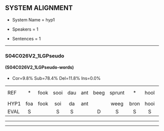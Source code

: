 
## SYSTEM ALIGNMENT

- System Name = hyp1

- Speakers = 1

- Sentences = 1

---

### S04C026V2_1LGPseudo

#### (S04C026V2_1LGPseudo-words)

- Cor=9.8%	Sub=78.4%	Del=11.8%	Ins=0.0%

|  |  |  |  |  |  |  |  |  |  |  |  |  |  |  |  |  |  |  |  |  |  |  |  |  |  |  |  |  |  |  |  |  |  |  |  |  |  |  |  |  |  |  |  |  |  |  |  |  |  |  |  |
|:--- |:---:|:---:|:---:|:---:|:---:|:---:|:---:|:---:|:---:|:---:|:---:|:---:|:---:|:---:|:---:|:---:|:---:|:---:|:---:|:---:|:---:|:---:|:---:|:---:|:---:|:---:|:---:|:---:|:---:|:---:|:---:|:---:|:---:|:---:|:---:|:---:|:---:|:---:|:---:|:---:|:---:|:---:|:---:|:---:|:---:|:---:|:---:|:---:|:---:|:---:|:---:|
| REF | * | fook | sooi | dau | ant | beeg | sprunt | * | hool | larst | vout | * | zwoei | fam | rachts | vaap | sprieuw | keng*(ken) | * | swoers | * | doer | * | plirt | jien | blard | * | guul | hoekt | neeuw*(nieuw) | noork | vid | * | zans | *s | leum | haans | * | spaai | *s | sjalt | heik | sank | roen | frijk | eem | schard | grek | dron | snaaf | stuid |
| HYP1 | foa | fook | soi | da | ant |  | weeg | bron | hooi | warst | vad | s | zo | fam |  |  | rechsfap | spriel | kik | kin | spoe | droeg | lia | licht | einde | last | vu | vul | hoekt |  |  |  | neo | nogt | vit | van | van | wim | hum | sp | geld | hek | sand | roen | rijk | één | gert | gek | droom | staf | stuit |
| EVAL | S |  | S | S |  | D | S | S | S | S | S | S | S |  | D | D | S | S | S | S | S | S | S | S | S | S | S | S |  | D | D | D | S | S | S | S | S | S | S | S | S | S | S |  | S | S | S | S | S | S | S |
---

---
